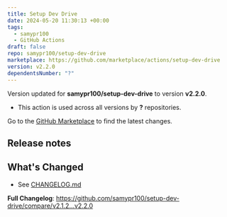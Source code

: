 ```yaml
---
title: Setup Dev Drive
date: 2024-05-20 11:30:13 +00:00
tags:
  - samypr100
  - GitHub Actions
draft: false
repo: samypr100/setup-dev-drive
marketplace: https://github.com/marketplace/actions/setup-dev-drive
version: v2.2.0
dependentsNumber: "?"
---
```



Version updated for **samypr100/setup-dev-drive** to version **v2.2.0**.
- This action is used across all versions by **?** repositories.

Go to the [GitHub Marketplace](https://github.com/marketplace/actions/setup-dev-drive) to find the latest changes.

## Release notes

## What's Changed
* See [CHANGELOG.md](https://github.com/samypr100/setup-dev-drive/blob/v2.2.0/CHANGELOG.md)


**Full Changelog**: https://github.com/samypr100/setup-dev-drive/compare/v2.1.2...v2.2.0
